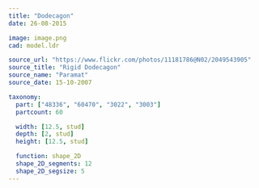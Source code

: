 ```yaml
---
title: "Dodecagon"
date: 26-08-2015

image: image.png
cad: model.ldr

source_url: "https://www.flickr.com/photos/11181786@N02/2049543905"
source_title: "Rigid Dodecagon"
source_name: "Paramat"
source_date: 15-10-2007

taxonomy:
  part: ["48336", "60470", "3022", "3003"]
  partcount: 60

  width: [12.5, stud]
  depth: [2, stud]
  height: [12.5, stud]

  function: shape_2D
  shape_2D_segments: 12
  shape_2D_segsize: 5
---
```

